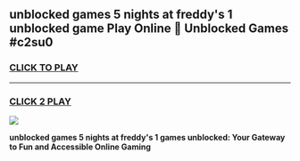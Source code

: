 
## unblocked games 5 nights at freddy's 1 unblocked game Play Online 👋 Unblocked Games #c2su0
<h3>
<a href="https://premium.freeplayer.one?title=unblocked_games_5_nights_at_freddy's_1&ref=21F">CLICK TO PLAY</a></h3>
<hr>

<h3>
<a href="https://premium.freeplayer.one?title=unblocked_games_5_nights_at_freddy's_1&ref=21F">CLICK 2 PLAY</a>
  
</h3>

<a href="https://premium.freeplayer.one?title=unblocked_games_5_nights_at_freddy's_1&ref=21F/"><img src="https://clearcache.store/games.png"></a>


**unblocked games 5 nights at freddy's 1 games unblocked: Your Gateway to Fun and Accessible Online Gaming**
